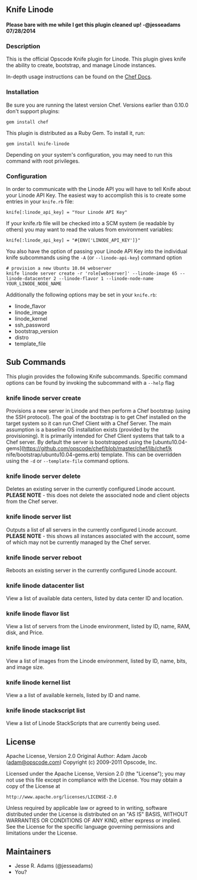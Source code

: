 ## Knife Linode

#### Please bare with me while I get this plugin cleaned up! -@jesseadams 07/28/2014

### Description

This is the official Opscode Knife plugin for Linode. This plugin gives knife
the ability to create, bootstrap, and manage Linode instances.

In-depth usage instructions can be found on the [Chef Docs](http://docs.opscode.com/plugin_knife_linode.html).

### Installation

Be sure you are running the latest version Chef. Versions earlier than 0.10.0
don't support plugins:

    gem install chef

This plugin is distributed as a Ruby Gem. To install it, run:

    gem install knife-linode

Depending on your system's configuration, you may need to run this command
with root privileges.

### Configuration

In order to communicate with the Linode API you will have to tell Knife about
your Linode API Key.  The easiest way to accomplish this is to create some
entries in your `knife.rb` file:

    knife[:linode_api_key] = "Your Linode API Key"

If your knife.rb file will be checked into a SCM system (ie readable by
others) you may want to read the values from environment variables:

    knife[:linode_api_key] = "#{ENV['LINODE_API_KEY']}"

You also have the option of passing your Linode API Key into the individual
knife subcommands using the `-A` (or `--linode-api-key`) command option

    # provision a new Ubuntu 10.04 webserver
    knife linode server create -r 'role[webserver]' --linode-image 65 --linode-datacenter 2 --linode-flavor 1 --linode-node-name YOUR_LINODE_NODE_NAME

Additionally the following options may be set in your `knife.rb`:

*   linode_flavor
*   linode_image
*   linode_kernel
*   ssh_password
*   bootstrap_version
*   distro
*   template_file


## Sub Commands

This plugin provides the following Knife subcommands.  Specific command
options can be found by invoking the subcommand with a `--help` flag

### knife linode server create

Provisions a new server in Linode and then perform a Chef bootstrap (using the
SSH protocol).  The goal of the bootstrap is to get Chef installed on the
target system so it can run Chef Client with a Chef Server. The main
assumption is a baseline OS installation exists (provided by the
provisioning). It is primarily intended for Chef Client systems that talk to a
Chef server.  By default the server is bootstrapped using the
[ubuntu10.04-gems](https://github.com/opscode/chef/blob/master/chef/lib/chef/k
nife/bootstrap/ubuntu10.04-gems.erb) template.  This can be overridden using
the `-d` or `--template-file` command options.

### knife linode server delete

Deletes an existing server in the currently configured Linode account.
**PLEASE NOTE** - this does not delete the associated node and client objects
from the Chef server.

### knife linode server list

Outputs a list of all servers in the currently configured Linode account.
**PLEASE NOTE** - this shows all instances associated with the account, some
of which may not be currently managed by the Chef server.

### knife linode server reboot

Reboots an existing server in the currently configured Linode account.

### knife linode datacenter list

View a list of available data centers, listed by data center ID and location.

### knife linode flavor list

View a list of servers from the Linode environment, listed by ID, name, RAM,
disk, and Price.

### knife linode image list

View a list of images from the Linode environment, listed by ID, name, bits,
and image size.

### knife linode kernel list

View a a list of available kernels, listed by ID and name.

### knife linode stackscript list

View a list of Linode StackScripts that are currently being used.

## License

Apache License, Version 2.0
Original Author: Adam Jacob (<adam@opscode.com>)
Copyright (c) 2009-2011 Opscode, Inc.

Licensed under the Apache License, Version 2.0 (the "License"); you may not
use this file except in compliance with the License. You may obtain a copy of
the License at

    http://www.apache.org/licenses/LICENSE-2.0

Unless required by applicable law or agreed to in writing, software
distributed under the License is distributed on an "AS IS" BASIS, WITHOUT
WARRANTIES OR CONDITIONS OF ANY KIND, either express or implied. See the
License for the specific language governing permissions and limitations under
the License.

## Maintainers

* Jesse R. Adams (@jesseadams)
* You?
